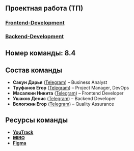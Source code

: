 ## Проектная работа (ТП)

### [Frontend-Development](https://github.com/nmasalkin/Frontend-Development)
### [Backend-Development](https://github.com/nmasalkin/Backend-Development)

## Номер команды: 8.4

## Состав команды
- **Сакун Дарья** ([Telegram](https://t.me/daryasakun)) – Business Analyst
- **Труфанов Егор** ([Telegram](https://t.me/u0nkis)) – Project Manager, DevOps
- **Масалкин Никита** ([Telegram](https://t.me/el_nikitinho)) – Frontend Developer
- **Ушаков Денис** ([Telegram](https://t.me/deUshakov)) – Backend Developer
- **Вологжин Егор** ([Telegram](https://t.me/eguarchik)) – Quality Assurance

## Ресурсы команды
- [**YouTrack**](https://tp-project.youtrack.cloud/dashboard?id=213-2)
- [**MIRO**](https://miro.com/app/board/uXjVIaDbFEI=/)
- [**Figma**](https://www.figma.com/design/F01e7qHR0zD706sozrB7Nu/Programming-technology)
